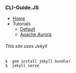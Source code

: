 ### CLI-Guide.JS

* [Home](http://twitter.github.io/cli-guide.js/)
* Tutorials
  * [Default](http://twitter.github.io/cli-guide.js/tutorials/cliguide.html)
  * [Apache Aurora](http://twitter.github.io/cli-guide.js/tutorials/aurora.html)


###### This site uses Jekyll

    $  gem install jekyll bundler
    $  jekyll serve
